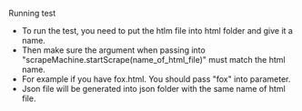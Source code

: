 Running test

- To run the test, you need to put the htlm file into html folder and give it a name.
- Then make sure the argument when passing into "scrapeMachine.startScrape(name_of_html_file)" must match the html name.
- For example if you have fox.html. You should pass "fox" into parameter.
- Json file will be generated into json folder with the same name of html file.
